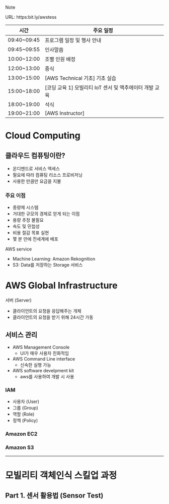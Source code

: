 

> [!NOTE]  
> URL: https:bit.ly/awstess

| 시간 | 주요 일정 |
| ---- | ---- |
| 09:40~09:45 | 프로그램 일정 및 행사 안내 |
| 09:45~09:55 | 인사말씀 |
| 10:00~12:00 | 조별 인원 배정 |
| 12:00~13:00 | 중식 |
| 13:00~15:00 | [AWS Technical 기초] 기초 실습 |
| 15:00~18:00 | [코딩 교육 1] 모빌리티 IoT 센서 및 액추에이터 개발 교육 |
| 18:00~19:00 | 석식 |
| 19:00~21:00 | [AWS Instructor] |

# Cloud Computing

## 클라우드 컴퓨팅이란?
- 온디멘드로 서비스 액세스
- 필요에 따라 컴퓨팅 리소스 프로비저닝
- 사용한 만큼만 요금을 지불

### 주요 이점
- 종량제 시스템
- 거대한 규모의 경제로 얻게 되는 이점
- 용량 추정 불필요
- 속도 및 민첩성
- 비용 절감 목표 실현
- 몇 분 만에 전세계에 배포

AWS service 
- Machine Learning: Amazon Rekognition
- S3: Data를 저장하는 Storage 서비스

# AWS Global Infrastructure

서버 (Server)
- 클라이언트의 요청을 응답해주는 개체
- 클라이언트의 요청을 받기 위해 24시간 가동


## 서비스 관리

- AWS Management Console
	- UI가 매우 사용자 친화적임
- AWS Command Line interface
	- 신속한 실행 가능
- AWS software develpment kit
	- aws를 사용하여 개발 시 사용


### IAM
- 사용자 (User)
- 그룹 (Group)
- 역할 (Role)
- 정책 (Policy)



### Amazon EC2

### Amazon S3

---
# 모빌리티 객체인식 스킬업 과정


## Part 1. 센서 활용법 (Sensor Test)













